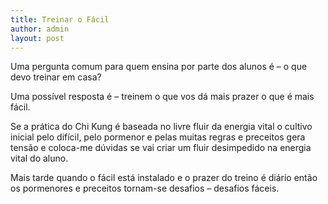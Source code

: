 ```yaml
---
title: Treinar o Fácil
author: admin
layout: post
---
```

Uma pergunta comum para quem ensina por parte dos alunos é &#8211; o que devo treinar em casa?

Uma possível resposta é &#8211; treinem o que vos dá mais prazer o que é mais fácil.

Se a prática do Chi Kung é baseada no livre fluir da energia vital o cultivo inicial pelo difícil, pelo pormenor e pelas muitas regras e preceitos gera tensão e coloca-me dúvidas se vai criar um fluir desimpedido na energia vital do aluno.

Mais tarde quando o fácil está instalado e o prazer do treino é diário então os pormenores e preceitos tornam-se desafios &#8211; desafios fáceis.
